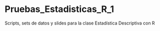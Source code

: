 # Pruebas_Estadisticas_R_1
Scripts, sets de datos y slides para la clase Estadística Descriptiva con R
